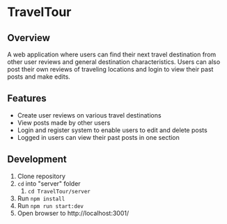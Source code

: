 # TravelTour


## Overview
A web application where users can find their next travel destination from other user reviews and general destination characteristics. Users can also post their own reviews of traveling locations and login to view their past posts and make edits.

## Features
  * Create user reviews on various travel destinations
  * View posts made by other users
  * Login and register system to enable users to edit and delete posts
  * Logged in users can view their past posts in one section

## Development
1. Clone repository
4. ```cd``` into "server" folder
    1. ```cd TravelTour/server```
5. Run ```npm install```
6. Run ```npm run start:dev```
7. Open browser to http://localhost:3001/
